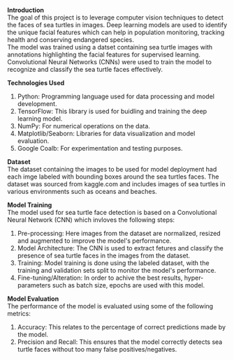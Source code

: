 **Introduction**  
The goal of this project is to leverage computer vision techniques to detect the faces of sea turtles in images. Deep learning models are used to identify the unique facial features which can help in population monitoring, tracking health and conserving endangered species.   
The model was trained using a datset containing sea turtle images with annotations highlighting the facial features for supervised learning. Convolutional Neural Networks (CNNs) were used to train the model to recognize and classify the sea turtle faces effectively.  



**Technologies Used**  
1. Python: Programming language used for data processing and model development.  
2. TensorFlow: This library is used for buidling and training the deep learning model.  
3. NumPy: For numerical operations on the data.   
4. Matplotlib/Seaborn: Libraries for data visualization and model evaluation.  
5. Google Coalb: For experimentation and testing purposes.



**Dataset**  
The dataset containing the images to be used for model deployment had each imge labeled with bounding boxes around the sea turtles faces. The dataset was sourced from kaggle.com and includes images of sea turtles in various environments such as oceans and beaches. 



**Model Training**  
The model used for sea turtle face detection is based on a Convolutional Neural Network (CNN) which invloves the following steps:

1. Pre-processing: Here images from the dataset are normalized, resized and augmented to improve the model's performance.
2. Model Architecture: The CNN is used to extract fetures and classify the presence of sea turtle faces in the images from the dataset.
3. Training: Model training is done using the labeled dataset, with the training and validation sets split to monitor the model's performance.
4. Fine-tuning/Alteration: In order to achive the best results, hyper-parameters such as batch size, epochs are used with this model.



**Model Evaluation**  
The performance of the model is evaluated using some of the following metrics:

1. Accuracy: This relates to the percentage of correct predictions made by the model.
2. Precision and Recall:  This ensures that the model correctly detects sea turtle faces without too many false positives/negatives. 
